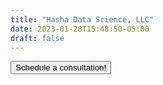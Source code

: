 ```yaml
---
title: "Hasha Data Science, LLC"
date: 2023-01-28T15:48:50-05:00
draft: false
---
```

<button class="contact-button" role="button" onclick="window.location.href='https://forms.gle/ocDywDpj3HAy87Pc8';">Schedule a consultation!</button>
